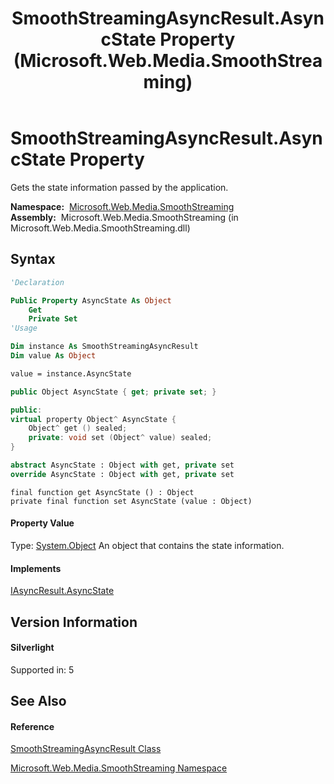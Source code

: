﻿---
title: SmoothStreamingAsyncResult.AsyncState Property  (Microsoft.Web.Media.SmoothStreaming)
TOCTitle: AsyncState Property
ms:assetid: P:Microsoft.Web.Media.SmoothStreaming.SmoothStreamingAsyncResult.AsyncState
ms:mtpsurl: https://msdn.microsoft.com/en-us/library/microsoft.web.media.smoothstreaming.smoothstreamingasyncresult.asyncstate(v=VS.95)
ms:contentKeyID: 46307792
ms.date: 05/31/2012
mtps_version: v=VS.95
f1_keywords:
- Microsoft.Web.Media.SmoothStreaming.SmoothStreamingAsyncResult.AsyncState
- Microsoft.Web.Media.SmoothStreaming.SmoothStreamingAsyncResult.get_AsyncState
- Microsoft.Web.Media.SmoothStreaming.SmoothStreamingAsyncResult.set_AsyncState
dev_langs:
- CSharp
- JScript
- VB
- FSharp
- c++
api_location:
- Microsoft.Web.Media.SmoothStreaming.dll
api_name:
- Microsoft.Web.Media.SmoothStreaming.SmoothStreamingAsyncResult.AsyncState
- Microsoft.Web.Media.SmoothStreaming.SmoothStreamingAsyncResult.get_AsyncState
- Microsoft.Web.Media.SmoothStreaming.SmoothStreamingAsyncResult.set_AsyncState
api_type:
- Managed
topic_type:
- apiref
- kbSyntax
product_family_name: VS
ROBOTS: INDEX,FOLLOW
---

# SmoothStreamingAsyncResult.AsyncState Property

Gets the state information passed by the application.

**Namespace:**  [Microsoft.Web.Media.SmoothStreaming](microsoft-web-media-smoothstreaming-namespace_1.md)  
**Assembly:**  Microsoft.Web.Media.SmoothStreaming (in Microsoft.Web.Media.SmoothStreaming.dll)

## Syntax

``` vb
'Declaration

Public Property AsyncState As Object
    Get
    Private Set
'Usage

Dim instance As SmoothStreamingAsyncResult
Dim value As Object

value = instance.AsyncState
```

``` csharp
public Object AsyncState { get; private set; }
```

``` c++
public:
virtual property Object^ AsyncState {
    Object^ get () sealed;
    private: void set (Object^ value) sealed;
}
```

``` fsharp
abstract AsyncState : Object with get, private set
override AsyncState : Object with get, private set
```

``` jscript
final function get AsyncState () : Object
private final function set AsyncState (value : Object)
```

#### Property Value

Type: [System.Object](https://msdn.microsoft.com/en-us/library/e5kfa45b\(v=vs.95\))  
An object that contains the state information.

#### Implements

[IAsyncResult.AsyncState](https://msdn.microsoft.com/en-us/library/a6zaz1xf\(v=vs.95\))  

## Version Information

#### Silverlight

Supported in: 5  

## See Also

#### Reference

[SmoothStreamingAsyncResult Class](smoothstreamingasyncresult-class-microsoft-web-media-smoothstreaming.md)

[Microsoft.Web.Media.SmoothStreaming Namespace](microsoft-web-media-smoothstreaming-namespace_1.md)

